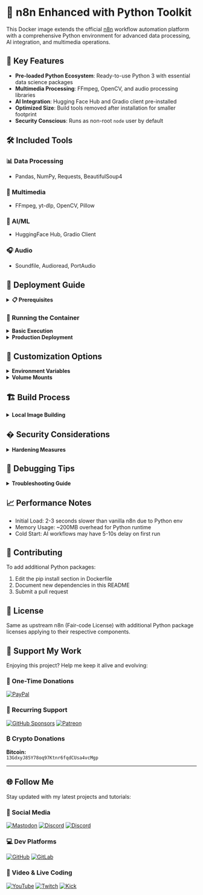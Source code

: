 # 🐍 n8n Enhanced with Python Toolkit

This Docker image extends the official [n8n](https://n8n.io) workflow automation platform with a comprehensive Python environment for advanced data processing, AI integration, and multimedia operations.

## 🌟 Key Features

- **Pre-loaded Python Ecosystem**: Ready-to-use Python 3 with essential data science packages
- **Multimedia Processing**: FFmpeg, OpenCV, and audio processing libraries
- **AI Integration**: Hugging Face Hub and Gradio client pre-installed
- **Optimized Size**: Build tools removed after installation for smaller footprint
- **Security Conscious**: Runs as non-root `node` user by default

## 🛠️ Included Tools

### 📊 Data Processing
- Pandas, NumPy, Requests, BeautifulSoup4

### 🎥 Multimedia
- FFmpeg, yt-dlp, OpenCV, Pillow

### 🤖 AI/ML
- HuggingFace Hub, Gradio Client

### 🎧 Audio
- Soundfile, Audioread, PortAudio

## 🚀 Deployment Guide

<details>
<summary><strong>📋 Prerequisites</strong></summary>

- [ ] Docker Engine 20.10+
- [ ] Minimum 2GB RAM allocated to Docker
- [ ] 1vCPU minimum (2+ recommended for AI workflows)
- [ ] Know to use standard N8N Docker ENV Variables
    - [N8N Documentation for Environment Variables](https://docs.n8n.io/hosting/configuration/environment-variables/binary-data/)

</details>

### 🐳 Running the Container

<details>
<summary><strong>Basic Execution</strong></summary>

```bash
docker run -d \
  --name n8n-enhanced \
  -p 5678:5678 \
  -v /home/node:/home/node \
  ghcr.io/your-username/n8n-python:latest
```

</details><details> <summary><strong>Production Deployment</strong></summary>

```bash
docker run -d \
  --name n8n-production \
  -p 5678:5678 \
  -e N8N_BASIC_AUTH_ACTIVE=true \
  -e N8N_BASIC_AUTH_USER=admin \
  -e N8N_BASIC_AUTH_PASSWORD=securepassword \
  -v n8n_data:/home/node \
  -v /etc/localtime:/etc/localtime:ro \
  --restart unless-stopped \
  --memory 2g \
  --cpus 1.5 \
  ghcr.io/your-username/n8n-python:latest
```

</details>

## 🔧 Customization Options

<details>
<summary><strong>Environment Variables</strong></summary>

| Variable | Description | Default |
|----------|-------------|---------|
| `N8N_PORT` | Web UI port | 5678 |
| `N8N_BASIC_AUTH_ACTIVE` | Enable basic auth | false |
| `PYTHON_UNBUFFERED` | Python output settings | 1 |
| `TZ` | Timezone | UTC |
</details>

<details>
<summary><strong>Volume Mounts</strong></summary>

- `/home/node/.n8n`: n8n configuration and workflows
- `/home/node/app`: Custom node scripts
- `/tmp`: Temporary processing files
</details>

## 🏗️ Build Process
<details> <summary><strong>Local Image Building</strong></summary>

1. Clone the repository
2. Navigate to Dockerfile directory
3. Execute build command:

```bash
docker build -t n8n-custom:latest \
  --build-arg BUILD_DATE=$(date -u +'%Y-%m-%dT%H:%M:%SZ') .
```

4. Verify Image:

```bash
docker inspect n8n-custom:latest
```

</details>

## � Security Considerations
<details> <summary><strong>Hardening Measures</strong></summary>

- Non-root execution context
- Build-time toolchain removed
- Alpine Linux base for smaller attack surface
- Regular base image updates
- Virtual environment isolation

### Recommendations:

- Use secrets management for credentials
- Enable HTTPS reverse proxy
- Restrict network access

</details>

## 🐞 Debugging Tips

<details> <summary><strong>Troubleshooting Guide</strong></summary>

### Python Packages Not Found

```bash
docker exec -it n8n-enhanced /home/node/.n8nvenv/bin/pip list
```

### Missing Dependencies

```bash
docker exec -u root -it n8n-enhanced apk info
```

### FFmpeg Verification

```bash
docker exec -it n8n-enhanced ffmpeg -version
```

</details>

## 📈 Performance Notes

 - Initial Load: 2-3 seconds slower than vanilla n8n due to Python env
 - Memory Usage: ~200MB overhead for Python runtime
 - Cold Start: AI workflows may have 5-10s delay on first run

## 🤝 Contributing

To add additional Python packages:

 1. Edit the pip install section in Dockerfile
 2. Document new dependencies in this README
 3. Submit a pull request

## 📜 License

Same as upstream n8n (Fair-code License) with additional Python package licenses applying to their respective components.

## 💖 Support My Work

Enjoying this project? Help me keep it alive and evolving:

### 🌟 One-Time Donations
[![PayPal](https://img.shields.io/badge/PayPal-00457C?style=for-the-badge&logo=paypal&logoColor=white)](https://paypal.me/lazymediawa)

### 🔄 Recurring Support
[![GitHub Sponsors](https://img.shields.io/badge/GitHub_Sponsors-30363D?style=for-the-badge&logo=github-sponsors&logoColor=#EA4AAA)](https://github.com/sponsors/lazy-media)
[![Patreon](https://img.shields.io/badge/Patreon-F96854?style=for-the-badge&logo=patreon&logoColor=white)](https://link.lazymedia.media/patreon)

### ₿ Crypto Donations
**Bitcoin:**  
`13GdxyJ85Y78oq97Ktnr6fqdCUsa4vcMgp`

---

## 🌐 Follow Me

Stay updated with my latest projects and tutorials:

### 📱 Social Media

[![Mastodon](https://img.shields.io/badge/Mastodon-6364FF?style=for-the-badge&logo=mastodon&logoColor=white)](https://link.lazymedia.media/mastodon)
[![Discord](https://img.shields.io/badge/Main_Discord-5865F2?style=for-the-badge&logo=discord&logoColor=white)](https://link.lazymedia.media/lazymedia-discord-promo-page)
[![Discord](https://img.shields.io/badge/Gaming_Community-5865F2?style=for-the-badge&logo=discord&logoColor=white)](https://link.lazymedia.media/lazymedia-gaming-discord-promo-page)

### 💻 Dev Platforms
[![GitHub](https://img.shields.io/badge/GitHub-181717?style=for-the-badge&logo=github&logoColor=white)](https://github.com/lazy-media)
[![GitLab](https://img.shields.io/badge/GitLab-FCA121?style=for-the-badge&logo=gitlab&logoColor=white)](https://gitlab.lazymedia.media/root)

### 🎥 Video & Live Coding
[![YouTube](https://img.shields.io/badge/YouTube-FF0000?style=for-the-badge&logo=youtube&logoColor=white)](https://youtube.com/@LazyMediaWA)
[![Twitch](https://img.shields.io/badge/Twitch-9146FF?style=for-the-badge&logo=twitch&logoColor=white)](https://twitch.tv/LazyMediaWA)
[![Kick](https://img.shields.io/badge/Kick-53FC18?style=for-the-badge&logo=kick&logoColor=black)](https://kick.com/LazyMedia)